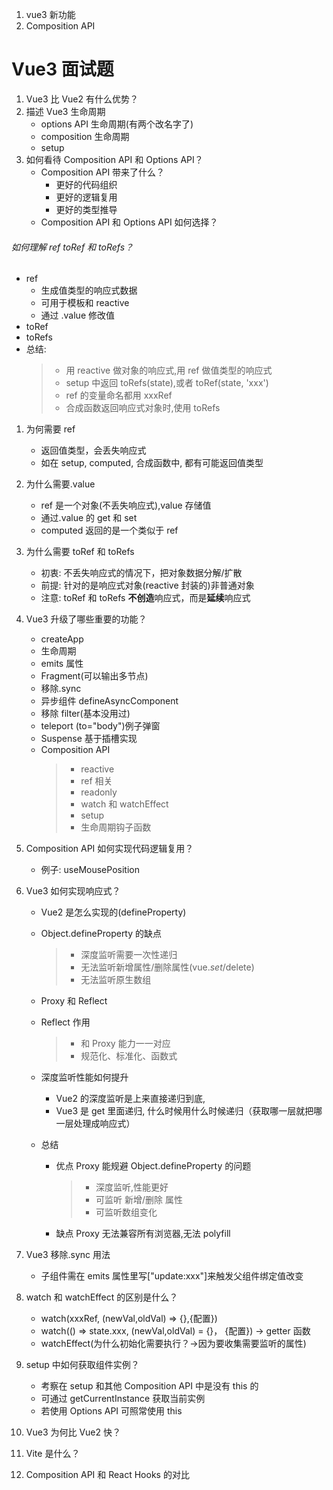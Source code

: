 1. vue3 新功能
2. Composition API

# Vue3 面试题

1. Vue3 比 Vue2 有什么优势？
2. 描述 Vue3 生命周期
   - options API 生命周期(有两个改名字了)
   - composition 生命周期
   - setup
3. 如何看待 Composition API 和 Options API？
   - Composition API 带来了什么？
     - 更好的代码组织
     - 更好的逻辑复用
     - 更好的类型推导
   - Composition API 和 Options API 如何选择？

###### 如何理解 ref toRef 和 toRefs？

- ref
  - 生成值类型的响应式数据
  - 可用于模板和 reactive
  - 通过 .value 修改值
- toRef
- toRefs
- 总结:
  > - 用 reactive 做对象的响应式,用 ref 做值类型的响应式
  > - setup 中返回 toRefs(state),或者 toRef(state, 'xxx')
  > - ref 的变量命名都用 xxxRef
  > - 合成函数返回响应式对象时,使用 toRefs

1. 为何需要 ref

   - 返回值类型，会丢失响应式
   - 如在 setup, computed, 合成函数中, 都有可能返回值类型

2. 为什么需要.value

   - ref 是一个对象(不丢失响应式),value 存储值
   - 通过.value 的 get 和 set
   - computed 返回的是一个类似于 ref

3. 为什么需要 toRef 和 toRefs

   - 初衷: 不丢失响应式的情况下，把对象数据分解/扩散
   - 前提: 针对的是响应式对象(reactive 封装的)非普通对象
   - 注意: toRef 和 toRefs **不创造**响应式，而是**延续**响应式

4. Vue3 升级了哪些重要的功能？

   - createApp
   - 生命周期
   - emits 属性
   - Fragment(可以输出多节点)
   - 移除.sync
   - 异步组件 defineAsyncComponent
   - 移除 filter(基本没用过)
   - teleport (to="body")例子弹窗
   - Suspense 基于插槽实现
   - Composition API
     > - reactive
     > - ref 相关
     > - readonly
     > - watch 和 watchEffect
     > - setup
     > - 生命周期钩子函数

5. Composition API 如何实现代码逻辑复用？

   - 例子: useMousePosition

6. Vue3 如何实现响应式？

   - Vue2 是怎么实现的(defineProperty)
   - Object.defineProperty 的缺点
     > - 深度监听需要一次性递归
     > - 无法监听新增属性/删除属性(vue.$set/$delete)
     > - 无法监听原生数组
   - Proxy 和 Reflect
   - Reflect 作用

     > - 和 Proxy 能力一一对应
     > - 规范化、标准化、函数式

   - 深度监听性能如何提升

     - Vue2 的深度监听是上来直接递归到底,
     - Vue3 是 get 里面递归, 什么时候用什么时候递归（获取哪一层就把哪一层处理成响应式）

   - 总结

     - 优点 Proxy 能规避 Object.defineProperty 的问题
       > - 深度监听,性能更好
       > - 可监听 新增/删除 属性
       > - 可监听数组变化
     - 缺点 Proxy 无法兼容所有浏览器,无法 polyfill

7. Vue3 移除.sync 用法

   - 子组件需在 emits 属性里写["update:xxx"]来触发父组件绑定值改变

8. watch 和 watchEffect 的区别是什么？

   - watch(xxxRef, (newVal,oldVal) => {},{配置})
   - watch(() => state.xxx, (newVal,oldVal) = {}， {配置}) -> getter 函数
   - watchEffect(为什么初始化需要执行？->因为要收集需要监听的属性)

9. setup 中如何获取组件实例？

   - 考察在 setup 和其他 Composition API 中是没有 this 的
   - 可通过 getCurrentInstance 获取当前实例
   - 若使用 Options API 可照常使用 this

10. Vue3 为何比 Vue2 快？
11. Vite 是什么？
12. Composition API 和 React Hooks 的对比
